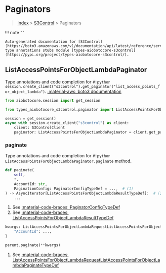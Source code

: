 # Paginators

> [Index](../README.md) > [S3Control](./README.md) > Paginators

!!! note ""

    Auto-generated documentation for [S3Control](https://boto3.amazonaws.com/v1/documentation/api/latest/reference/services/s3control.html#S3Control)
    type annotations stubs module [types-aiobotocore-s3control](https://pypi.org/project/types-aiobotocore-s3control/).

## ListAccessPointsForObjectLambdaPaginator

Type annotations and code completion for `#!python session.create_client("s3control").get_paginator("list_access_points_for_object_lambda")`.
[:material-aws: boto3 documentation](https://boto3.amazonaws.com/v1/documentation/api/latest/reference/services/s3control.html#S3Control.Paginator.ListAccessPointsForObjectLambda)

```python title="Usage example"
from aiobotocore.session import get_session

from types_aiobotocore_s3control.paginator import ListAccessPointsForObjectLambdaPaginator

session = get_session()
async with session.create_client("s3control") as client:
    client: S3ControlClient
    paginator: ListAccessPointsForObjectLambdaPaginator = client.get_paginator("list_access_points_for_object_lambda")
```


### paginate

Type annotations and code completion for `#!python ListAccessPointsForObjectLambdaPaginator.paginate` method.

```python title="Method definition"
def paginate(
    self,
    *,
    AccountId: str,
    PaginationConfig: PaginatorConfigTypeDef = ...,  # (1)
) -> AsyncIterator[ListAccessPointsForObjectLambdaResultTypeDef]:  # (2)
    ...
```

1. See [:material-code-braces: PaginatorConfigTypeDef](./type_defs.md#paginatorconfigtypedef) 
2. See [:material-code-braces: ListAccessPointsForObjectLambdaResultTypeDef](./type_defs.md#listaccesspointsforobjectlambdaresulttypedef) 


```python title="Usage example with kwargs"
kwargs: ListAccessPointsForObjectLambdaRequestListAccessPointsForObjectLambdaPaginateTypeDef = {  # (1)
    "AccountId": ...,
}

parent.paginate(**kwargs)
```

1. See [:material-code-braces: ListAccessPointsForObjectLambdaRequestListAccessPointsForObjectLambdaPaginateTypeDef](./type_defs.md#listaccesspointsforobjectlambdarequestlistaccesspointsforobjectlambdapaginatetypedef) 
